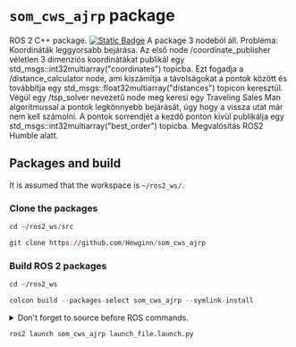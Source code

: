 # `som_cws_ajrp` package
ROS 2 C++ package.  [![Static Badge](https://img.shields.io/badge/ROS_2-Humble-34aec5)](https://docs.ros.org/en/humble/)
A package 3 nodeból áll. Probléma: Koordináták leggyorsabb bejárása. Az első node /coordinate_publisher véletlen
3 dimenziós koordinátákat publikál egy std_msgs::int32multiarray("coordinates") topicba. Ezt fogadja a /distance_calculator
node, ami kiszámítja a távolságokat a pontok között és továbbítja egy std_msgs::float32multiarray("distances") topicon keresztül.
Végül egy /tsp_solver nevezetű node meg keresi egy Traveling Sales Man algoritmussal a pontok legkönnyebb bejárását,
úgy hogy a vissza utat már nem kell számolni. A pontok sorrendjét a kezdő ponton kívül publikálja egy
std_msgs::int32multiarray("best_order") topicba. Megvalósítás ROS2 Humble alatt.
## Packages and build

It is assumed that the workspace is `~/ros2_ws/`.

### Clone the packages
``` r
cd ~/ros2_ws/src
```
``` r
git clone https://github.com/Hewginn/som_cws_ajrp
```

### Build ROS 2 packages
``` r
cd ~/ros2_ws
```
``` r
colcon build --packages-select som_cws_ajrp --symlink-install
```

<details>
<summary> Don't forget to source before ROS commands.</summary>

``` bash
source ~/ros2_ws/install/setup.bash
```
</details>

``` r
ros2 launch som_cws_ajrp launch_file.launch.py
```
